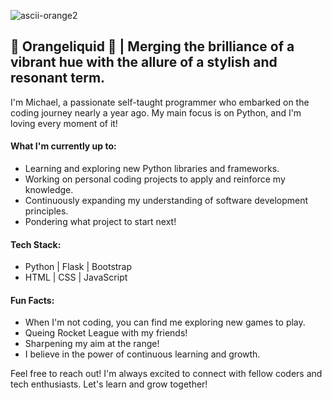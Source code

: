 ![ascii-orange2](https://github.com/Orangeliquid/Orangeliquid/assets/127478612/b9fbdc75-e184-4f16-9b15-107b04a5e837)
## 🍊 Orangeliquid 🍊 | Merging the brilliance of a vibrant hue with the allure of a stylish and resonant term.

I'm Michael, a passionate self-taught programmer who embarked on the coding journey nearly a year ago. My main focus is on Python, and I'm loving every moment of it!

#### What I'm currently up to:

- Learning and exploring new Python libraries and frameworks.
- Working on personal coding projects to apply and reinforce my knowledge.
- Continuously expanding my understanding of software development principles.
- Pondering what project to start next!

#### Tech Stack:

- Python | Flask | Bootstrap
- HTML | CSS | JavaScript

#### Fun Facts:

- When I'm not coding, you can find me exploring new games to play.
- Queing Rocket League with my friends!
- Sharpening my aim at the range!
- I believe in the power of continuous learning and growth.


Feel free to reach out! I'm always excited to connect with fellow coders and tech enthusiasts. Let's learn and grow together!
